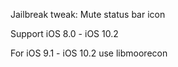 Jailbreak tweak: Mute status bar icon

Support iOS 8.0 - iOS 10.2

For iOS 9.1 - iOS 10.2 use libmoorecon
